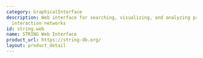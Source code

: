 ```yaml
---
category: GraphicalInterface
description: Web interface for searching, visualizing, and analyzing protein-protein
  interaction networks
id: string.web
name: STRING Web Interface
product_url: https://string-db.org/
layout: product_detail
---
```

